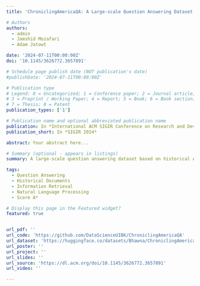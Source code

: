 ```yaml
---
title: 'ChroniclingAmericaQA: A Large-scale Question Answering Dataset based on Historical American Newspaper Pages'

# Authors
authors:
  - admin
  - Jamshid Mozafari
  - Adam Jatowt

date: '2024-07-11T00:00:00Z'
doi: '10.1145/3626772.3657891'

# Schedule page publish date (NOT publication's date)
#publishDate: '2024-07-11T00:00:00Z'

# Publication type
# Legend: 0 = Uncategorized; 1 = Conference paper; 2 = Journal article;
# 3 = Preprint / Working Paper; 4 = Report; 5 = Book; 6 = Book section;
# 7 = Thesis; 8 = Patent
publication_types: ['1']

# Publication name and optional abbreviated publication name
publication: In *International ACM SIGIR Conference on Research and Development in Information Retrieval 2024*
publication_short: In *SIGIR 2024*

abstract: Your abstract here...

# Summary (optional - appears in listings)
summary: A large-scale question answering dataset based on historical American newspaper pages.

tags:
  - Question Answering
  - Historical Documents
  - Information Retrieval
  - Natural Language Processing
  - Score A*

# Display this page in the Featured widget?
featured: true


url_pdf: ''
url_code: 'https://github.com/DataScienceUIBK/ChroniclingAmericaQA'
url_dataset: 'https://huggingface.co/datasets/Bhawna/ChroniclingAmericaQA'
url_poster: ''
url_project: ''
url_slides: ''
url_source: 'https://dl.acm.org/doi/10.1145/3626772.3657891'
url_video: ''

---
```



